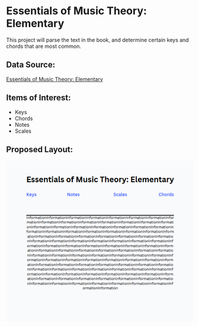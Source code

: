 Essentials of Music Theory: Elementary
===============================
This project will parse the text in the book, and determine certain keys and chords that are 
most common. 

Data Source:
------------
[Essentials of Music Theory: Elementary](https://www.gutenberg.org/cache/epub/65500/pg65500-images.html)

Items of Interest:
------------------
- Keys
- Chords
- Notes
- Scales

Proposed Layout:
----------------
![Layout](proposal.PNG)
